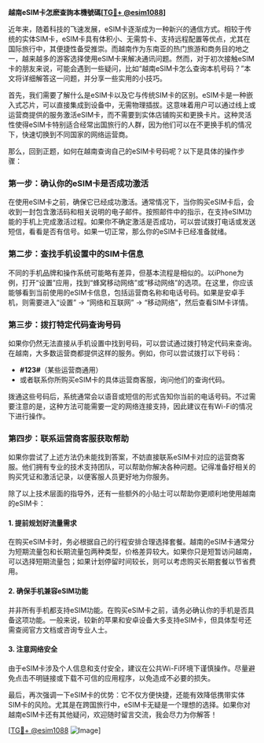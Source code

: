 **越南eSIM卡怎麽查詢本機號碼[[TG💪+ @esim1088](https://t.me/s/esim1088)]**

近年来，随着科技的飞速发展，eSIM卡逐渐成为一种新兴的通信方式。相较于传统的实体SIM卡，eSIM卡具有体积小、无需剪卡、支持远程配置等优点，尤其在国际旅行中，其便捷性备受推崇。而越南作为东南亚的热门旅游和商务目的地之一，越来越多的游客选择使用eSIM卡来解决通讯问题。然而，对于初次接触eSIM卡的朋友来说，可能会遇到一些疑问，比如“越南eSIM卡怎么查询本机号码？”本文将详细解答这一问题，并分享一些实用的小技巧。

首先，我们需要了解什么是eSIM卡以及它与传统SIM卡的区别。eSIM卡是一种嵌入式芯片，可以直接集成到设备中，无需物理插拔。这意味着用户可以通过线上或运营商提供的服务激活eSIM卡，而不需要到实体店铺购买和更换卡片。这种灵活性使得eSIM卡特别适合经常出国旅行的人群，因为他们可以在不更换手机的情况下，快速切换到不同国家的网络运营商。

那么，回到正题，如何在越南查询自己的eSIM卡号码呢？以下是具体的操作步骤：

### **第一步：确认你的eSIM卡是否成功激活**
在使用eSIM卡之前，确保它已经成功激活。通常情况下，当你购买eSIM卡后，会收到一封包含激活码和相关说明的电子邮件。按照邮件中的指示，在支持eSIM功能的手机上完成激活过程。如果你不确定激活是否成功，可以尝试拨打电话或发送短信，看看是否有信号。如果一切正常，那么你的eSIM卡已经准备就绪。

### **第二步：查找手机设置中的SIM卡信息**
不同的手机品牌和操作系统可能略有差异，但基本流程是相似的。以iPhone为例，打开“设置”应用，找到“蜂窝移动网络”或“移动网络”的选项。在这里，你应该能够看到当前使用的eSIM卡信息，包括运营商名称和电话号码。如果是安卓手机，则需要进入“设置” -> “网络和互联网” -> “移动网络”，然后查看SIM卡详情。

### **第三步：拨打特定代码查询号码**
如果你仍然无法直接从手机设置中找到号码，可以尝试通过拨打特定代码来查询。在越南，大多数运营商都提供这样的服务。例如，你可以尝试拨打以下号码：
- **#123#**（某些运营商通用）
- 或者联系你所购买eSIM卡的具体运营商客服，询问他们的查询代码。

拨通这些号码后，系统通常会以语音或短信的形式告知你当前的电话号码。不过需要注意的是，这种方法可能需要一定的网络连接支持，因此建议在有Wi-Fi的情况下进行操作。

### **第四步：联系运营商客服获取帮助**
如果你尝试了上述方法仍未能找到答案，不妨直接联系eSIM卡对应的运营商客服。他们拥有专业的技术支持团队，可以帮助你解决各种问题。记得准备好相关的购买凭证和激活记录，以便客服人员更好地为你服务。

除了以上技术层面的指导外，还有一些额外的小贴士可以帮助你更顺利地使用越南的eSIM卡：

#### **1. 提前规划好流量需求**
在购买eSIM卡时，务必根据自己的行程安排合理选择套餐。越南的eSIM卡通常分为短期流量包和长期流量包两种类型，价格差异较大。如果你只是短暂访问越南，可以选择短期流量包；如果计划停留时间较长，则可以考虑购买长期套餐以节省费用。

#### **2. 确保手机兼容eSIM功能**
并非所有手机都支持eSIM功能。在购买eSIM卡之前，请务必确认你的手机是否具备这项功能。一般来说，较新的苹果和安卓设备大多支持eSIM卡，但具体型号还需查阅官方文档或咨询专业人士。

#### **3. 注意网络安全**
由于eSIM卡涉及个人信息和支付安全，建议在公共Wi-Fi环境下谨慎操作。尽量避免点击不明链接或下载不可信的应用程序，以免造成不必要的损失。

最后，再次强调一下eSIM卡的优势：它不仅方便快捷，还能有效降低携带实体SIM卡的风险。尤其是在跨国旅行中，eSIM卡无疑是一个理想的选择。如果你对越南eSIM卡还有其他疑问，欢迎随时留言交流，我会尽力为你解答！

[[TG💪+ @esim1088](https://t.me/s/esim1088) ![Image](https://i.postimg.cc/4NQfJmqS/Snipaste-2025-05-13-00-14-12.png)]